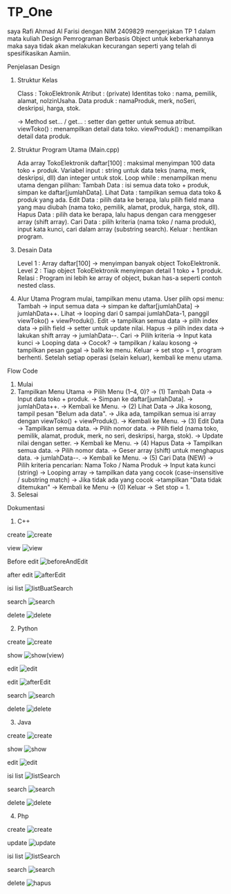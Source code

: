 # TP_One

saya Rafi Ahmad Al Farisi dengan NIM 2409829
mengerjakan TP 1 dalam mata kuliah Design Pemrograman Berbasis Object
untuk keberkahannya maka saya tidak akan melakukan kecurangan
seperti yang telah di spesifikasikan Aamiin.


Penjelasan Design
1. Struktur Kelas

    Class           : TokoElektronik
    Atribut         : (private)
    Identitas toko  : nama, pemilik, alamat, noIzinUsaha.
    Data produk     : namaProduk, merk, noSeri, deskripsi, harga, stok.

    -> Method
        set... / get... : setter dan getter untuk semua atribut.
        viewToko()      : menampilkan detail data toko.
        viewProduk()    : menampilkan detail data produk.

2. Struktur Program Utama (Main.cpp)

    Ada array TokoElektronik daftar[100]    : maksimal menyimpan 100 data toko + produk.
    Variabel input                          : string untuk data teks (nama, merk, deskripsi, dll) dan integer untuk stok.
    Loop while                              : menampilkan menu utama dengan pilihan:
    Tambah Data                             : isi semua data toko + produk, simpan ke daftar[jumlahData].
    Lihat Data                              : tampilkan semua data toko & produk yang ada.
    Edit Data                               : pilih data ke berapa, lalu pilih field mana yang mau diubah (nama toko, pemilik, alamat, produk, harga, stok, dll).
    Hapus Data                              : pilih data ke berapa, lalu hapus dengan cara menggeser array (shift array).
    Cari Data                               : pilih kriteria (nama toko / nama produk), input kata kunci, cari dalam array (substring search).
    Keluar                                  : hentikan program.

3. Desain Data

    Level 1 : Array daftar[100] → menyimpan banyak object TokoElektronik.
    Level 2 : Tiap object TokoElektronik menyimpan detail 1 toko + 1 produk.
    Relasi  : Program ini lebih ke array of object, bukan has-a seperti contoh nested class.

4. Alur Utama
    Program mulai, tampilkan menu utama.
    User pilih opsi menu:
    Tambah -> input semua data -> simpan ke daftar[jumlahData] -> jumlahData++.
    Lihat -> looping dari 0 sampai jumlahData-1, panggil viewToko() + viewProduk().
    Edit -> tampilkan semua data -> pilih index data -> pilih field -> setter untuk update nilai.
    Hapus -> pilih index data -> lakukan shift array -> jumlahData--.
    Cari -> Pilih kriteria → Input kata kunci → Looping data → Cocok? → tampilkan / kalau kosong → tampilkan pesan gagal → balik ke menu.
    Keluar -> set stop = 1, program berhenti.
    Setelah setiap operasi (selain keluar), kembali ke menu utama.

Flow Code

1. Mulai
2. Tampilkan Menu Utama
    -> Pilih Menu (1–4, 0)?
        -> (1) Tambah Data
            -> Input data toko + produk.
            -> Simpan ke daftar[jumlahData].
            -> jumlahData++.
            -> Kembali ke Menu.
        -> (2) Lihat Data
            -> Jika kosong, tampil pesan "Belum ada data".
            -> Jika ada, tampilkan semua isi array dengan viewToko() + viewProduk().
            -> Kembali ke Menu.
        -> (3) Edit Data
            -> Tampilkan semua data.
            -> Pilih nomor data.
            -> Pilih field (nama toko, pemilik, alamat, produk, merk, no seri, deskripsi, harga, stok).
            -> Update nilai dengan setter.
            -> Kembali ke Menu.
        -> (4) Hapus Data
            -> Tampilkan semua data.
            -> Pilih nomor data.
            -> Geser array (shift) untuk menghapus data.
            -> jumlahData--.
            -> Kembali ke Menu.
        -> (5) Cari Data (NEW)
            -> Pilih kriteria pencarian: Nama Toko / Nama Produk
            -> Input kata kunci (string)
            -> Looping array
                -> tampilkan data yang cocok (case-insensitive / substring match)
            -> Jika tidak ada yang cocok 
                ->tampilkan "Data tidak ditemukan"
            -> Kembali ke Menu
        -> (0) Keluar
            -> Set stop = 1.
3. Selesai

Dokumentasi

1. C++

create
![create](Folder%20Dokumentasi/C++/create.png)  

view
![view](Folder%20Dokumentasi/C++/view.png)  

Before edit
![beforeAndEdit](Folder%20Dokumentasi/C++/beforeAndEdit.png)

after edit
![afterEdit](Folder%20Dokumentasi/C++/afterEdit.png)  

isi list
![listBuatSearch](Folder%20Dokumentasi/C++/listBuatSearch.png)  

search
![search](Folder%20Dokumentasi/C++/search.png)  

delete
![delete](Folder%20Dokumentasi/C++/delete.png)  

2. Python

create
![create](Folder%20Dokumentasi/Python/create.png)  

show
![show(view)](Folder%20Dokumentasi/Python/show(view).png)  

edit
![edit](Folder%20Dokumentasi/Python/edit.png)  

edit
![afterEdit](Folder%20Dokumentasi/Python/afterEdit.png)  

search
![search](Folder%20Dokumentasi/Python/search.png)  

delete
![delete](Folder%20Dokumentasi/Python/delete.png)  

3. Java

create
![create](Folder%20Dokumentasi/Java/create.png)  

show
![show](Folder%20Dokumentasi/Java/show.png)  

edit
![edit](Folder%20Dokumentasi/Java/edit.png)  

isi list
![listSearch](Folder%20Dokumentasi/Java/listSearch.png)  

search
![search](Folder%20Dokumentasi/Java/search.png)  

delete
![delete](Folder%20Dokumentasi/Java/delete.png)  

4. Php

create
![create](Folder%20Dokumentasi/Php/create.png)  

update
![update](Folder%20Dokumentasi/Php/update.png)  

isi list
![listSearch](Folder%20Dokumentasi/Php/listSearch.png)  

search
![search](Folder%20Dokumentasi/Php/search.png)  

delete
![hapus](Folder%20Dokumentasi/Php/hapus.png)  
